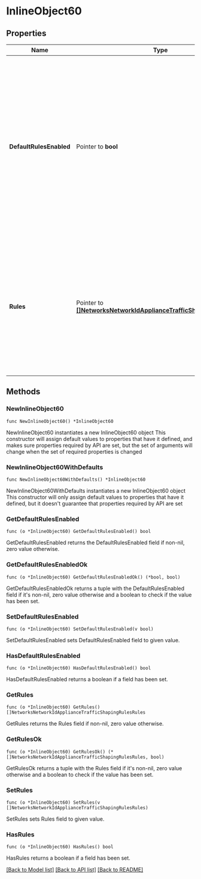 # InlineObject60

## Properties

Name | Type | Description | Notes
------------ | ------------- | ------------- | -------------
**DefaultRulesEnabled** | Pointer to **bool** | Whether default traffic shaping rules are enabled (true) or disabled (false). There are 4 default rules, which can be seen on your network&#39;s traffic shaping page. Note that default rules count against the rule limit of 8. | [optional] 
**Rules** | Pointer to [**[]NetworksNetworkIdApplianceTrafficShapingRulesRules**](NetworksNetworkIdApplianceTrafficShapingRulesRules.md) |     An array of traffic shaping rules. Rules are applied in the order that     they are specified in. An empty list (or null) means no rules. Note that     you are allowed a maximum of 8 rules.  | [optional] 

## Methods

### NewInlineObject60

`func NewInlineObject60() *InlineObject60`

NewInlineObject60 instantiates a new InlineObject60 object
This constructor will assign default values to properties that have it defined,
and makes sure properties required by API are set, but the set of arguments
will change when the set of required properties is changed

### NewInlineObject60WithDefaults

`func NewInlineObject60WithDefaults() *InlineObject60`

NewInlineObject60WithDefaults instantiates a new InlineObject60 object
This constructor will only assign default values to properties that have it defined,
but it doesn't guarantee that properties required by API are set

### GetDefaultRulesEnabled

`func (o *InlineObject60) GetDefaultRulesEnabled() bool`

GetDefaultRulesEnabled returns the DefaultRulesEnabled field if non-nil, zero value otherwise.

### GetDefaultRulesEnabledOk

`func (o *InlineObject60) GetDefaultRulesEnabledOk() (*bool, bool)`

GetDefaultRulesEnabledOk returns a tuple with the DefaultRulesEnabled field if it's non-nil, zero value otherwise
and a boolean to check if the value has been set.

### SetDefaultRulesEnabled

`func (o *InlineObject60) SetDefaultRulesEnabled(v bool)`

SetDefaultRulesEnabled sets DefaultRulesEnabled field to given value.

### HasDefaultRulesEnabled

`func (o *InlineObject60) HasDefaultRulesEnabled() bool`

HasDefaultRulesEnabled returns a boolean if a field has been set.

### GetRules

`func (o *InlineObject60) GetRules() []NetworksNetworkIdApplianceTrafficShapingRulesRules`

GetRules returns the Rules field if non-nil, zero value otherwise.

### GetRulesOk

`func (o *InlineObject60) GetRulesOk() (*[]NetworksNetworkIdApplianceTrafficShapingRulesRules, bool)`

GetRulesOk returns a tuple with the Rules field if it's non-nil, zero value otherwise
and a boolean to check if the value has been set.

### SetRules

`func (o *InlineObject60) SetRules(v []NetworksNetworkIdApplianceTrafficShapingRulesRules)`

SetRules sets Rules field to given value.

### HasRules

`func (o *InlineObject60) HasRules() bool`

HasRules returns a boolean if a field has been set.


[[Back to Model list]](../README.md#documentation-for-models) [[Back to API list]](../README.md#documentation-for-api-endpoints) [[Back to README]](../README.md)


